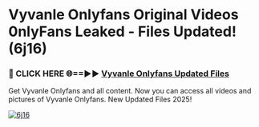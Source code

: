 # Vyvanle Onlyfans Original Videos 0nlyFans Leaked - Files Updated! (6j16)

<h3>🔴 CLICK HERE 🌐==►► <a href="https://tinyurl.com/2jnfzry5" rel="nofollow">Vyvanle Onlyfans Updated Files</a></h3>

Get Vyvanle Onlyfans and all content. Now you can access all videos and pictures of Vyvanle Onlyfans. New Updated Files 2025!

[![6j16](https://i.imgur.com/GyGTBgg.gif)](https://tinyurl.com/2jnfzry5)
